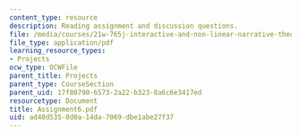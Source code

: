 ```yaml
---
content_type: resource
description: Reading assignment and discussion questions.
file: /media/courses/21w-765j-interactive-and-non-linear-narrative-theory-and-practice-spring-2004/ad40d5350d0a14da7069dbe1abe27f37_Assignment6.pdf
file_type: application/pdf
learning_resource_types:
- Projects
ocw_type: OCWFile
parent_title: Projects
parent_type: CourseSection
parent_uid: 17f80790-6573-2a22-b323-8a6c6e3417ed
resourcetype: Document
title: Assignment6.pdf
uid: ad40d535-0d0a-14da-7069-dbe1abe27f37
---
```

